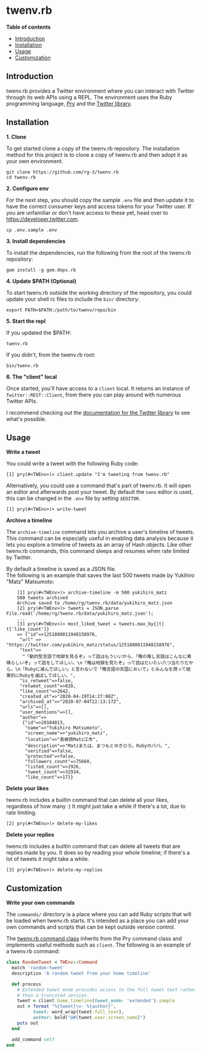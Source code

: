 # twenv.rb

**Table of contents**

* [Introduction](#introduction)
* [Installation](#installation)
* [Usage](#usage)
* [Customization](#custom)


## <a id='#introduction'> Introduction </a>

twenv.rb provides a Twitter environment where you can interact with Twitter
through its web APIs using a REPL. The environment uses the Ruby programming language,
[Pry](https://github.com/pry/pry#readme) and the [Twitter library](https://github.com/sferik/twitter).

## <a id='#installation'> Installation </a>

__1. Clone__

To get started clone a copy of the twenv.rb repository.
The installation method for this project is to clone a copy of twenv.rb and
then adopt it as your own environment.  

	git clone https://github.com/rg-3/twenv.rb
	cd twenv.rb

__2. Configure env__

For the next step, you should copy the sample `.env` file and then update it to
have the correct consumer keys and access tokens for your Twitter user. If you
are unfamiliar or don't have access to these yet, head over to https://developer.twitter.com.

	cp .env.sample .env

__3. Install dependencies__

To install the dependencies, run the following from the root of the twenv.rb repository:

	gem install -g gem.deps.rb

__4. Update $PATH (Optional)__

To start twenv.rb outside the working directory of the repository, you
could update your shell rc files to include the `bin/` directory:

	export PATH=$PATH:/path/to/twenv/repo/bin

__5. Start the repl__

If you updated the $PATH:

	twenv.rb

If you didn't, from the twenv.rb root:

	bin/twenv.rb

__6. The "client" local__

Once started, you'll have access to a `client` local. It returns an instance
of `Twitter::REST::Client`, from there you can play around with numerous
Twitter APIs.

I recommend checking out the
[documentation for the Twitter library](https://www.rubydoc.info/gems/twitter)
to see what's possible.

## <a id='usage'> Usage </a>

__Write a tweet__

You could write a tweet with the following Ruby code:

    [1] pry(#<TWEnv>)> client.update "I'm tweeting from twenv.rb"

Alternatively, you could use a command that's part of twenv.rb. It will open an editor and
afterwards post your tweet. By default the `nano` editor is used, this can
be changed in the `.env` file by setting `$EDITOR`.

    [1] pry(#<TWEnv>)> write-tweet

__Archive a timeline__

The `archive-timeline` command lets you archive a user's timeline of tweets. This
command can be especially useful in enabling data analysis because it lets you
explore a timeline of tweets as an array of Hash objects. Like other twenv.rb commands,
this command sleeps and resumes when rate limited by Twitter.

By default a timeline is saved as a JSON file.  
The following is an example that saves the last 500 tweets made by Yukihiro "Matz" Matsumoto:

		[1] pry(#<TWEnv>)> archive-timeline -m 500 yukihiro_matz
		500 tweets archived
		Archive saved to /home/rg/twenv.rb/data/yukihiro_matz.json
		[2] pry(#<TWEnv>)> tweets = JSON.parse File.read('/home/rg/twenv.rb/data/yukihiro_matz.json');
		...
		[3] pry(#<TWEnv>)> most_liked_tweet = tweets.max_by{|t| t['like_count']}
		=> {"id"=>1251880011948158976,
         "url" => "https://twitter.com/yukihiro_matz/status/1251880011948158976",
		 "text"=>
		  "「動的型言語で地獄を見るぞ」って話はもういいから、「俺の推し言語はこんなに素晴らしいぞ」って話をしてほしい。\n「俺は地獄を見たぞ」って話はだいたい八つ当たりだから。\n「Rubyに滅んでほしい」と言わないで「俺言語の天国においで」とみんなを誘って結果的にRubyを滅ぼしてほしい。",
		 "is_retweet"=>false,
		 "retweet_count"=>828,
		 "like_count"=>2642,
		 "created_at"=>"2020-04-19T14:27:08Z",
		 "archived_at"=>"2020-07-04T22:13:17Z",
		 "urls"=>[],
		 "user_mentions"=>[],
		 "author"=>
		  {"id"=>20104013,
		   "name"=>"Yukihiro Matsumoto",
		   "screen_name"=>"yukihiro_matz",
		   "location"=>"島根県Matz江市",
		   "description"=>"Matzまたは、まつもとゆきひろ。Rubyのパパ。",
		   "verified"=>false,
		   "protected"=>false,
		   "followers_count"=>75660,
		   "listed_count"=>2926,
		   "tweet_count"=>32934,
		   "like_count"=>17}}


__Delete your likes__

twenv.rb includes a builtin command that can delete all your likes, regardless
of how many :) It might just take a while if there's a lot, due to rate limiting.

    [2] pry(#<TWEnv>)> delete-my-likes

__Delete your replies__

twenv.rb includes a builtin command that can delete all tweets that are replies
made by you. It does so by reading your whole timeline; if there's a lot of
tweets it might take a while.

    [3] pry(#<TWEnv>)> delete-my-replies

## <a id='custom'>Customization</a>

__Write your own commands__

The `commands/` directory is a place where you can add Ruby scripts that will be
loaded when twenv.rb starts. It's intended as a place you can add your own commands
and scripts that can be kept outside version control.

The [twenv.rb command class](https://github.com/rg-3/tenv.rb/blob/master/lib/twenv/command.rb)
inherits from the Pry command class and implements useful methods such as `client`. The following
is an example of a twenv.rb command:

```ruby
class RandomTweet < TWEnv::Command
  match 'random-tweet'
  description 'A random tweet from your home timeline'

  def process
    # Extended tweet mode provides access to the full tweet text rather
    # than a truncated version.
    tweet = client.home_timeline(tweet_mode: 'extended').sample
    out = format "%{tweet}\n- %{author}",
          tweet: word_wrap(tweet.full_text),
          author: bold("@#{tweet.user.screen_name}")
    puts out
  end

  add_command self
end
```
